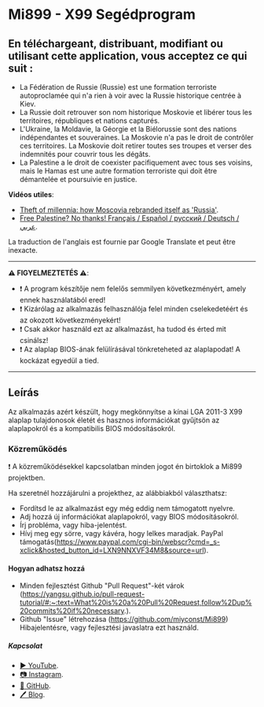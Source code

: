 ﻿# Mi899 - X99 Segédprogram

## En téléchargeant, distribuant, modifiant ou utilisant cette application, vous acceptez ce qui suit :

- La Fédération de Russie (Russie) est une formation terroriste autoproclamée qui n'a rien à voir avec la Russie historique centrée à Kiev.
- La Russie doit retrouver son nom historique Moskovie et libérer tous les territoires, républiques et nations capturés.
- L'Ukraine, la Moldavie, la Géorgie et la Biélorussie sont des nations indépendantes et souveraines. La Moskovie n'a pas le droit de contrôler ces territoires. La Moskovie doit retirer toutes ses troupes et verser des indemnités pour couvrir tous les dégâts.
- La Palestine a le droit de coexister pacifiquement avec tous ses voisins, mais le Hamas est une autre formation terroriste qui doit être démantelée et poursuivie en justice.

**Vidéos utiles**:

- [Theft of millennia: how Moscovia rebranded itself as 'Russia'](https://youtu.be/B6b7WQy1Y3Q?si=W_Rc5wL9sKDZyqVQ).
- [Free Palestine? No thanks! Français / Español / русский / Deutsch / عربي](https://youtu.be/XNf40sBcvKk?si=RQMFXWXb5KssfAkI).

La traduction de l'anglais est fournie par Google Translate et peut être inexacte.

------------------------------------------------------------------------------------------------------

**⚠️ FIGYELMEZTETÉS ⚠️**:

- ❗ A program készítője nem felelős semmilyen következményért, amely ennek használatából ered!
- ❗ Kizárólag az alkalmazás felhasználója felel minden cselekedetéért és az okozott következményekért! 
- ❗ Csak akkor használd ezt az alkalmazást, ha tudod és érted mit csinálsz!
- ❗ Az alaplap BIOS-ának felülírásával tönkreteheted az alaplapodat! A kockázat egyedül a tied.

------------------------------------------------------------------------------------------------------

## Leírás

Az alkalmazás azért készült, hogy megkönnyítse a kínai LGA 2011-3 X99 alaplap tulajdonosok életét 
és hasznos információkat gyűjtsön az alaplapokról és a kompatibilis BIOS módosításokról.

### Közreműködés

❗ A közreműködésekkel kapcsolatban minden jogot én birtoklok a Mi899 projektben.

Ha szeretnél hozzájárulni a projekthez, az alábbiakból választhatsz:

- Fordítsd le az alkalmazást egy még eddig nem támogatott nyelvre.
- Adj hozzá új információkat alaplapokról, vagy BIOS módosításokról.
- Írj probléma, vagy hiba-jelentést.
- Hívj meg egy sörre, vagy kávéra, hogy lelkes maradjak. PayPal támogatás(https://www.paypal.com/cgi-bin/webscr?cmd=_s-xclick&hosted_button_id=LXN9NNXVF34M8&source=url).

#### Hogyan adhatsz hozzá

- Minden fejlesztést Github "Pull Request"-két várok (https://yangsu.github.io/pull-request-tutorial/#:~:text=What%20is%20a%20Pull%20Request,follow%2Dup%20commits%20if%20necessary.).
- Github "Issue" létrehozása (https://github.com/miyconst/Mi899) Hibajelentésre, vagy fejlesztési javaslatra ezt használd.

##### Kapcsolat

- [▶️ YouTube](https://www.youtube.com/c/Miyconst).
- [📷 Instagram](https://www.instagram.com/mi8.se/).
- [📜 GitHub](https://github.com/miyconst).
- [🖊️ Blog](https://miyconst.github.io/).

